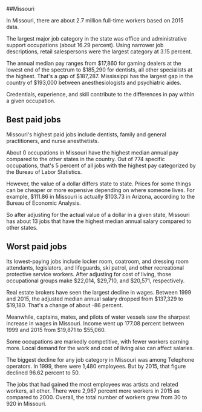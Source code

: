 

##Missouri

In Missouri, there are about 2.7 million full-time workers based on 2015 data.

The largest major job category in the state was <span class='occ_title_em'>office and administrative support occupations</span> (about 16.29 percent). Using narrower job descriptions, <span class='occ_title_em'>retail salespersons</span> were the largest category at 3.15 percent.
               
The annual median pay ranges from $17,860 for <span class='occ_title_em'>gaming dealers</span> at the lowest end of the spectrum to  $185,290 for <span class='occ_title_em'>dentists, all other specialists</span> at the highest. That's a gap of $187,287. Mississippi has the largest gap in the country of $193,000 between <span class='occ_title_em'>anesthesiologists and psychiatric aides</span>.
          
Credentials, experience, and skill contribute to the differences in pay within a given occupation.

## Best paid jobs
Missouri's highest paid jobs include <span class='occ_title_em'>dentists, family and general practitioners</span>, and <span class='occ_title_em'>nurse anesthetists</span>.
               
About 0 occupations in Missouri have the highest median annual pay compared to the other states in the country. Out of 774 specific occupations, that's 5 percent of all jobs with the highest pay categorized by the Bureau of Labor Statistics.
               
However, the value of a dollar differs state to state. Prices for some things can be cheaper or more expensive depending on where someone lives. For example, $111.86 in Missouri is actually $103.73 in Arizona, according to the Bureau of Economic Analysis.
               
So after adjusting for the actual value of a dollar in a given state, Missouri has about 13 jobs that have the highest median annual salary compared to other states.
               
## Worst paid jobs

Its lowest-paying jobs include <span class='occ_title_em'>locker room, coatroom, and dressing room attendants</span>, <span class='occ_title_em'>legislators</span>, and <span class='occ_title_em'>lifeguards, ski patrol, and other recreational protective service workers</span>. After adjusting for cost of living, those occupational groups make $22,014,  $29,710, and  $20,571, respectively.
               
<span class='occ_title_em'>Real estate brokers</span> have seen the largest decline in wages. Between 1999 and 2015, the adjusted median annual salary dropped from $137,329 to $19,180. That's a change of about -86 percent.
               
Meanwhile, <span class='occ_title_em'>captains, mates, and pilots of water vessels</span> saw the sharpest increase in wages in Missouri. Income went up 177.08 percent between 1999 and 2015 from $19,871 to $55,060.

Some occupations are markedly competitive, with fewer workers earning more. Local demand for the work and cost of living also can affect salaries.

            
The biggest decline for any job category in Missouri was among <span class='occ_title_em'>Telephone operators</span>. In 1999, there were 1,480 employees. But by 2015, that figure declined 96.62 percent to 50. 
               
The jobs that had gained the most employees was artists and related workers, all other. There were 2,967 percent more workers in 2015 as compared to 2000. Overall, the total number of workers grew from 30 to 920 in Missouri.

